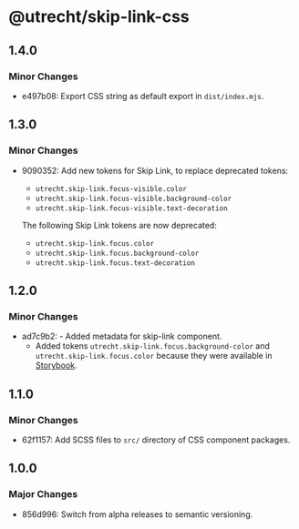 # @utrecht/skip-link-css

## 1.4.0

### Minor Changes

- e497b08: Export CSS string as default export in `dist/index.mjs`.

## 1.3.0

### Minor Changes

- 9090352: Add new tokens for Skip Link, to replace deprecated tokens:

  - `utrecht.skip-link.focus-visible.color`
  - `utrecht.skip-link.focus-visible.background-color`
  - `utrecht.skip-link.focus-visible.text-decoration`

  The following Skip Link tokens are now deprecated:

  - `utrecht.skip-link.focus.color`
  - `utrecht.skip-link.focus.background-color`
  - `utrecht.skip-link.focus.text-decoration`

## 1.2.0

### Minor Changes

- ad7c9b2: - Added metadata for skip-link component.
  - Added tokens `utrecht.skip-link.focus.background-color` and `utrecht.skip-link.focus.color` because they were available in [Storybook](https://nl-design-system.github.io/utrecht/storybook/?path=/story/css_css-skip-link--design-tokens).

## 1.1.0

### Minor Changes

- 62f1157: Add SCSS files to `src/` directory of CSS component packages.

## 1.0.0

### Major Changes

- 856d996: Switch from alpha releases to semantic versioning.
